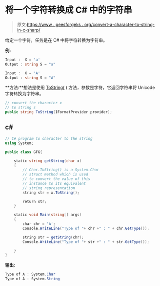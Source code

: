 # 将一个字符转换成 C# 中的字符串

> 原文:[https://www . geesforgeks . org/convert-a-character-to-string-in-c-sharp/](https://www.geeksforgeeks.org/convert-a-character-to-the-string-in-c-sharp/)

给定一个字符，任务是在 C# 中将字符转换为字符串。

**例:**

```cs
Input :  X = 'a'
Output : string S = "a"

Input :  X = 'A'
Output : string S = "A"

```

**方法:**想法是使用 [ToString(](https://www.geeksforgeeks.org/c-sharp-char-tostring-method/) ) 方法，参数是字符，它返回字符串将 Unicode 字符转换为字符串。

```cs
// convert the character x
// to string s
public string ToString(IFormatProvider provider);

```

## c#

```cs
// C# program to character to the string
using System;

public class GFG{

    static string getString(char x) 
    {
        // Char.ToString() is a System.Char 
        // struct method which is used 
        // to convert the value of this
        // instance to its equivalent
        // string representation
        string str = x.ToString();

        return str;
    }

    static void Main(string[] args)
    {
        char chr = 'A';
        Console.WriteLine("Type of "+ chr +" : " + chr.GetType());

        string str = getString(chr);
        Console.WriteLine("Type of "+ str +" : " + str.GetType());

    }
}
```

**输出:**

```cs
Type of A : System.Char
Type of A : System.String

```